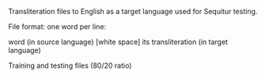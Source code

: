Transliteration files to English as a target language used for Sequitur testing. 

File format: one word per line: 

word (in source language) [white space] its transliteration (in target language)

Training and testing files (80/20 ratio)

